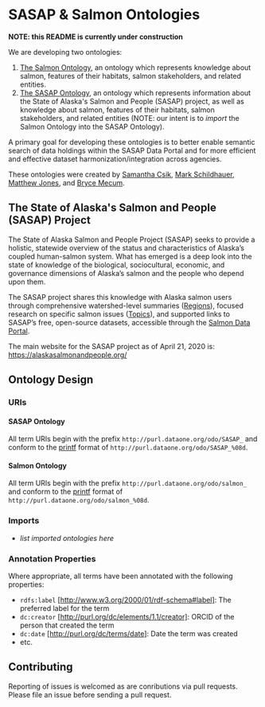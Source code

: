 # SASAP & Salmon Ontologies

**NOTE: this README is currently under construction**

We are developing two ontologies:
1. [The Salmon Ontology](https://github.com/DataONEorg/sem-prov-ontologies/blob/initial-salmon-onto/salmon/salmon_ontology_v0.2.owl), an ontology which represents knowledge about salmon, features of their habitats, salmon stakeholders, and related entities.
2. [The SASAP Ontology](https://github.com/DataONEorg/sem-prov-ontologies/blob/initial-salmon-onto/salmon/SASAP_ontology_v0.2.owl), an ontology which represents information about the State of Alaska's Salmon and People (SASAP) project, as well as knowledge about salmon, features of their habitats, salmon stakeholders, and related entities (NOTE: our intent is to *import* the Salmon Ontology into the SASAP Ontology).

A primary goal for developing these ontologies is to better enable semantic search of data holdings within the SASAP Data Portal and for more efficient and effective dataset harmonization/integration across agencies.

These ontologies were created by [Samantha Csik](http://orcid.org/0000-0002-5300-3075), [Mark Schildhauer](http://orcid.org/0000-0003-0632-7576), [Matthew Jones](https://orcid.org/0000-0003-0077-4738), and [Bryce Mecum](https://orcid.org/0000-0002-0381-3766
).

## The State of Alaska's Salmon and People (SASAP) Project

The State of Alaska Salmon and People Project (SASAP) seeks to provide a holistic, statewide overview of the status and characteristics of Alaska’s coupled human-salmon system. What has emerged is a deep look into the state of knowledge of the biological, sociocultural, economic, and governance dimensions of Alaska’s salmon and the people who depend upon them.

The SASAP project shares this knowledge with Alaska salmon users through comprehensive watershed-level summaries ([Regions](https://alaskasalmonandpeople.org/regions/)), focused research on specific salmon issues ([Topics](https://alaskasalmonandpeople.org/topics/)), and supported links to SASAP’s free, open-source datasets, accessible through the [Salmon Data Portal](https://knb.ecoinformatics.org/portals/SASAP/Data).  

The main website for the SASAP project as of April 21, 2020 is: https://alaskasalmonandpeople.org/

## Ontology Design

### URIs

#### SASAP Ontology

All term URIs begin with the prefix `http://purl.dataone.org/odo/SASAP_` and conform to the [printf](https://en.wikipedia.org/wiki/Printf_format_string) format of `http://purl.dataone.org/odo/SASAP_%08d`.

#### Salmon Ontology

All term URIs begin with the prefix `http://purl.dataone.org/odo/salmon_` and conform to the [printf](https://en.wikipedia.org/wiki/Printf_format_string) format of `http://purl.dataone.org/odo/salmon_%08d`.

### Imports

- *list imported ontologies here*

### Annotation Properties

Where appropriate, all terms have been annotated with the following properties:

- `rdfs:label` [http://www.w3.org/2000/01/rdf-schema#label]: The preferred label for the term
- `dc:creator` [http://purl.org/dc/elements/1.1/creator]: ORCID of the person that created the term
- `dc:date` [http://purl.org/dc/terms/date]: Date the term was created
-  etc.

## Contributing

Reporting of issues is welcomed as are conributions via pull requests.
Please file an issue before sending a pull request.
